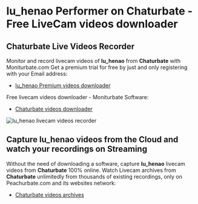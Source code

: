 # lu_henao Performer on Chaturbate - Free LiveCam videos downloader

## Chaturbate Live Videos Recorder

Monitor and record livecam videos of **lu_henao** from **Chaturbate** with Moniturbate.com
Get a premium trial for free by just and only registering with your Email address:
* [lu_henao Premium videos downloader](https://moniturbate.com/request-demo-licence-key.html)

Free livecam videos downloader - Moniturbate Software:
* [Chaturbate videos downloader](https://moniturbate.com/moniturbate-download-software.html)

![lu_henao livecam videos recorder](https://peachurnet.com/templates/moniturbate-software.png)


## Capture lu_henao videos from the Cloud and watch your recordings on Streaming

Without the need of downloading a software, capture **lu_henao** livecam videos from **Chaturbate** 100% online.
Watch Livecam archives from **Chaturbate** unlimitedly from thousands of existing recordings, only on Peachurbate.com and its websites network:
* [Chaturbate videos archives](https://peachurnet.com/)